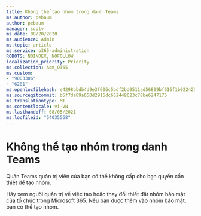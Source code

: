 ```yaml
---
title: Không thể tạo nhóm trong danh Teams
ms.author: pebaum
author: pebaum
manager: scotv
ms.date: 08/20/2020
ms.audience: Admin
ms.topic: article
ms.service: o365-administration
ROBOTS: NOINDEX, NOFOLLOW
localization_priority: Priority
ms.collection: Adm_O365
ms.custom:
- "9003306"
- "6201"
ms.openlocfilehash: e4298bbdb4d9e3f606c5bdf2bd0511ad56809bf616f1b02242519b2172c64e36
ms.sourcegitcommit: b5f7da89a650d2915dc652449623c78be6247175
ms.translationtype: MT
ms.contentlocale: vi-VN
ms.lasthandoff: 08/05/2021
ms.locfileid: "54035568"
---
```

# <a name="cant-create-a-team-in-teams"></a>Không thể tạo nhóm trong danh Teams

Quản Teams quản trị viên của bạn có thể không cấp cho bạn quyền cần thiết để tạo nhóm.  

Hãy xem người quản trị về việc tạo hoặc thay đổi thiết đặt nhóm bảo mật của tổ chức trong Microsoft 365. Nếu bạn được thêm vào nhóm bảo mật, bạn có thể tạo nhóm.